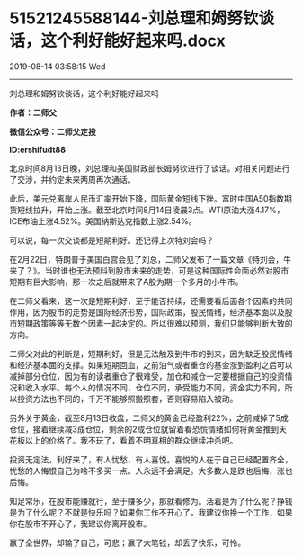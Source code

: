 # 51521245588144-刘总理和姆努钦谈话，这个利好能好起来吗.docx

2019-08-14 03:58:15 Wed

----

刘总理和姆努钦谈话，这个利好能好起来吗

__作者：二师父__

__微信公众号：二师父定投__

__ID:ershifudt88__

<a id="OLE_LINK1"></a>北京时间8月13日晚，刘总理和美国财政部长姆努钦进行了谈话。对相关问题进行了交涉，并约定未来两周再次通话。

此后，美元兑离岸人民币汇率开始下降，国际黄金短线下挫。富时中国A50指数期货短线拉升，开始上涨。截至北京时间8月14日凌晨3点。WTI原油大涨4\.17%，ICE布油上涨4\.52%。美国纳斯达克指数上涨2\.54%。

可以说，每一次交谈都是短期利好。还记得上次特刘会吗？

在2月22日，特朗普于美国白宫会见了刘总，二师父发布了一篇文章《特刘会，牛来了？》。当时谁也无法预料到股市未来的走势，可是这种国际性会面必然对股市短期有巨大影响，那一次之后就带来了A股为期一个多月的小牛市。

在二师父看来，这一次是短期利好，至于能否持续，还需要看后面各个因素的共同作用，因为股市的走势是国际经济形势，国际政策，股民情绪，经济基本面以及股市短期政策等等无数个因素一起决定的。所以很难以预测，我们只能够判断大致的方向。

二师父对此的判断是，短期利好，但是无法触及到牛市的到来，因为缺乏股民情绪和经济基本面的支撑。如果短期回血，之前油气或者重仓的基金涨到盈利之后可以减掉部分仓位，因为有的读者重仓了很难受，加仓和减仓一定要根据自己的投资情况和收入水平。每个人的情况不同，仓位不同，承受能力不同，资金实力不同，所以投资方法也不同的，千万不能够照搬照套，否则容易陷入被动。

另外关于黄金，截至8月13日收盘，二师父的黄金已经盈利22%，之前减掉了5成仓位，接着继续减3成仓位，剩余的2成仓位就留着看恐慌情绪如何将黄金推到天花板以上的价格了。我不玩了，看着不明真相的群众继续冲杀吧。

投资无定法，利好来了，有人忧愁，有人喜悦。喜悦的人在于自己已经配置齐全，忧愁的人悔恨自己为啥不多买一点。人永远不会满足。大多数人是跌也后悔，涨也后悔。

知足常乐，在股市能赚就行，至于赚多少，那就看修为。活着是为了什么呢？挣钱是为了什么呢？不就是快乐吗？如果你工作不开心了，我建议你换一个工作，如果你在股市不开心了，我建议你离开股市。

赢了全世界，却输了自己，可悲；赢了大笔钱，却丢了快乐，可怜。

